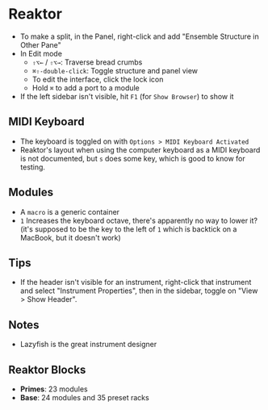 # Reaktor

- To make a split, in the Panel, right-click and add "Ensemble Structure in Other Pane"
- In Edit mode
    - `⇧⌥←` / `⇧⌥→`: Traverse bread crumbs
    - `⌘⇧-double-click`: Toggle structure and panel view
    - To edit the interface, click the lock icon
    - Hold `⌘` to add a port to a module
- If the left sidebar isn't visible, hit `F1` (for `Show Browser`) to show it

## MIDI Keyboard

- The keyboard is toggled on with `Options > MIDI Keyboard Activated`
- Reaktor's layout when using the computer keyboard as a MIDI keyboard is not documented, but `s` does some key, which is good to know for testing.

## Modules

- A `macro` is a generic container
- `1` Increases the keyboard octave, there's apparently no way to lower it? (it's supposed to be the key to the left of `1` which is backtick on a MacBook, but it doesn't work)

## Tips

- If the header isn't visible for an instrument, right-click that instrument and select "Instrument Properties", then in the sidebar, toggle on "View > Show Header".

## Notes

- Lazyfish is the great instrument designer

## Reaktor Blocks

- **Primes**: 23 modules
- **Base**: 24 modules and 35 preset racks

